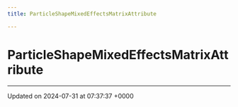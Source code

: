 ```yaml
---
title: ParticleShapeMixedEffectsMatrixAttribute

---
```


# ParticleShapeMixedEffectsMatrixAttribute





-------------------------------

Updated on 2024-07-31 at 07:37:37 +0000